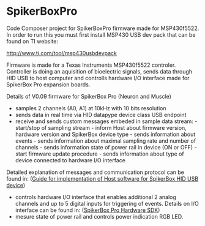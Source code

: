 # SpikerBoxPro

Code Composer project for SpikerBoxPro firmware made for MSP430f5522. 
In order to run this you must first install MSP430 USB dev pack that can be found on TI website:

http://www.ti.com/tool/msp430usbdevpack

Firmware is made for a Texas Instruments MSP430f5522 controler. Controller is doing an aquisition of bioelectric signals, sends data through HID USB to host computer and controlls hardware I/O interface made for SpikerBox Pro expansion boards. 

Details of V0.09 firmware for SpikerBox Pro (Neuron and Muscle)

- samples 2 channels (A0, A1) at 10kHz with 10 bits resolution
- sends data in real time via HID datapype device class USB endpoint
- receive and sends custom messages embeded in sample data stream:
      - start/stop of sampling stream
      - inform Host about firmware version, hardware version and SpikerBox device type
      - sends information about events
      - sends information about maximal sampling rate and number of channels
      - sends information state of power rail in device (ON or OFF)
      - start firmware update procedure
      - sends information about type of device connected to hardware I/O interface
      
 Detailed explanation of messages and communication protocol can be found in:
 ([Guide for implementation of Host software for SpikerBox HID USB device](documentation/SpikeRecorderHIDspecification.pdf))
- controls hardware I/O interface that enables additional 2 analog channels and up to 5 digital inputs for
   triggering of events. Details on I/O interface can be found in:
   ([SpikerBox Pro Hardware SDK](documentation/SpikerBoxProHardwareSDK.pdf))
- mesure state of power rail and controls power indication RGB LED.
 


        
